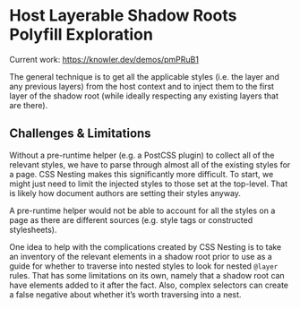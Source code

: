 # Host Layerable Shadow Roots Polyfill Exploration

Current work: https://knowler.dev/demos/pmPRuB1

The general technique is to get all the applicable styles (i.e. the
layer and any previous layers) from the host context and to inject them
to the first layer of the shadow root (while ideally respecting any
existing layers that are there).

## Challenges & Limitations

Without a pre-runtime helper (e.g. a PostCSS plugin) to collect all of
the relevant styles, we have to parse through almost all of the existing
styles for a page. CSS Nesting makes this significantly more difficult.
To start, we might just need to limit the injected styles to those set
at the top-level. That is likely how document authors are setting their
styles anyway.

A pre-runtime helper would not be able to account for all the styles on
a page as there are different sources (e.g. style tags or constructed
stylesheets).

One idea to help with the complications created by CSS Nesting is to
take an inventory of the relevant elements in a shadow root prior to use
as a guide for whether to traverse into nested styles to look for nested
`@layer` rules. That has some limitations on its own, namely that a
shadow root can have elements added to it after the fact. Also, complex
selectors can create a false negative about whether it’s worth
traversing into a nest.
